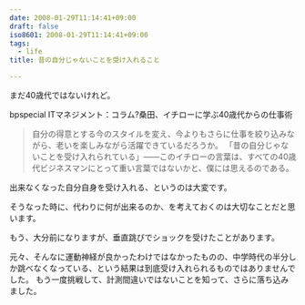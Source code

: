 ```yaml
---
date: 2008-01-29T11:14:41+09:00
draft: false
iso8601: 2008-01-29T11:14:41+09:00
tags:
  - life
title: 昔の自分じゃないことを受け入れること

---
```


まだ40歳代ではないけれど。

bpspecial ITマネジメント：コラム?桑田、イチローに学ぶ40歳代からの仕事術

> 自分の得意とする今のスタイルを変え、今よりもさらに仕事を絞り込みながら、老いを楽しみながら活躍できているだろうか。
> 「昔の自分じゃないことを受け入れられている」――このイチローの言葉は、すべての40歳代ビジネスマンにとって重い言葉ではないかと、僕には思えるのである。 

出来なくなった自分自身を受け入れる、というのは大変です。

そうなった時に、代わりに何が出来るのか、を考えておくのは大切なことだと思います。

もう、大分前になりますが、垂直跳びでショックを受けたことがあります。

元々、そんなに運動神経が良かったわけではなかったものの、中学時代の半分しか跳べなくなっている、という結果は到底受け入れられるものではありませんでした。
もう一度挑戦して、計測間違いではないことを知って、さらに落ち込みました。
